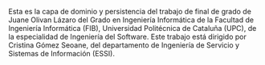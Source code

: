 Esta es la capa de dominio y persistencia del trabajo de final de grado de Juane Olivan Lázaro del Grado en Ingeniería Informática de la Facultad de Ingeniería Informática (FIB), Universidad Politécnica de Cataluña (UPC), de la especialidad de Ingeniería del Software. 
Este trabajo está dirigido por Cristina Gómez Seoane, del departamento de Ingeniería de Servicio y Sistemas de Información (ESSI). 
